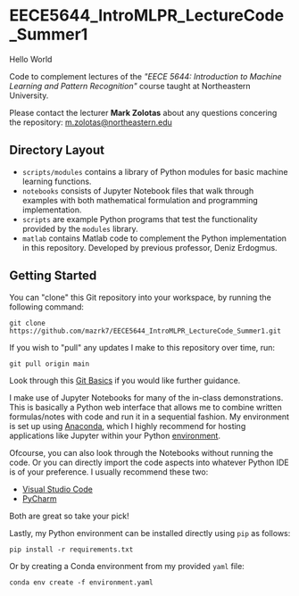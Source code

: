 # EECE5644_IntroMLPR_LectureCode_Summer1

Hello World

Code to complement lectures of the _"EECE 5644: Introduction to Machine Learning and Pattern Recognition"_ course taught at Northeastern University.

Please contact the lecturer **Mark Zolotas** about any questions concering the repository: m.zolotas@northeastern.edu

## Directory Layout

- `scripts/modules` contains a library of Python modules for basic machine learning functions.
- `notebooks` consists of Jupyter Notebook files that walk through examples with both mathematical formulation and programming implementation.
- `scripts` are example Python programs that test the functionality provided by the `modules` library.
- `matlab` contains Matlab code to complement the Python implementation in this repository. Developed by previous professor, Deniz Erdogmus.

## Getting Started

You can "clone" this Git repository into your workspace, by running the following command:
```
git clone https://github.com/mazrk7/EECE5644_IntroMLPR_LectureCode_Summer1.git
```
If you wish to "pull" any updates I make to this repository over time, run:
```
git pull origin main
```
Look through this [Git Basics](https://git-scm.com/book/en/v2/Git-Basics-Getting-a-Git-Repository) if you would like further guidance.

I make use of Jupyter Notebooks for many of the in-class demonstrations. This is basically a Python web interface that allows me to combine written formulas/notes with code and run it in a sequential fashion. My environment is set up using [Anaconda](https://www.anaconda.com/), which I highly recommend for hosting applications like Jupyter within your Python [environment](https://docs.python.org/3/library/venv.html#:~:text=A%20virtual%20environment%20is%20a,part%20of%20your%20operating%20system.).

Ofcourse, you can also look through the Notebooks without running the code. Or you can directly import the code aspects into whatever Python IDE is of your preference. I usually recommend these two:
- [Visual Studio Code](https://code.visualstudio.com/)
- [PyCharm](https://www.jetbrains.com/pycharm/)

Both are great so take your pick!

Lastly, my Python environment can be installed directly using `pip` as follows:
```
pip install -r requirements.txt
```
Or by creating a Conda environment from my provided `yaml` file:
```
conda env create -f environment.yaml
```